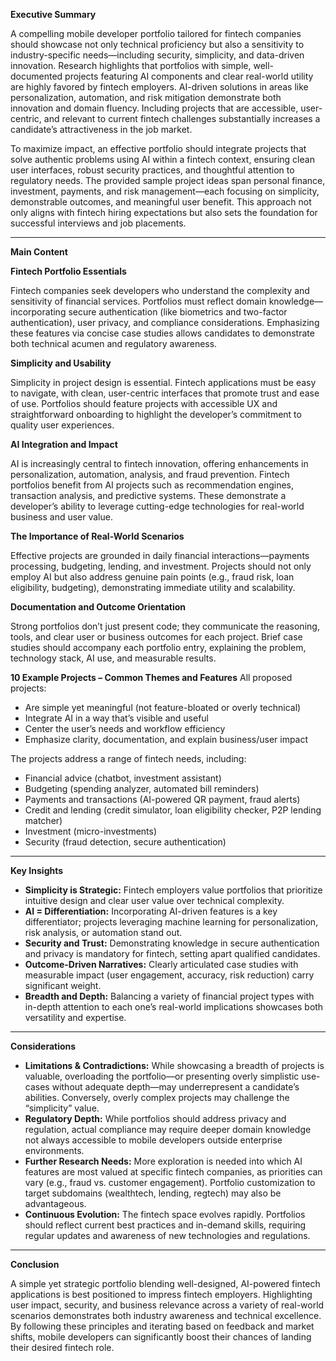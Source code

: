 **Executive Summary**

A compelling mobile developer portfolio tailored for fintech companies should showcase not only technical proficiency but also a sensitivity to industry-specific needs—including security, simplicity, and data-driven innovation. Research highlights that portfolios with simple, well-documented projects featuring AI components and clear real-world utility are highly favored by fintech employers. AI-driven solutions in areas like personalization, automation, and risk mitigation demonstrate both innovation and domain fluency. Including projects that are accessible, user-centric, and relevant to current fintech challenges substantially increases a candidate’s attractiveness in the job market.

To maximize impact, an effective portfolio should integrate projects that solve authentic problems using AI within a fintech context, ensuring clean user interfaces, robust security practices, and thoughtful attention to regulatory needs. The provided sample project ideas span personal finance, investment, payments, and risk management—each focusing on simplicity, demonstrable outcomes, and meaningful user benefit. This approach not only aligns with fintech hiring expectations but also sets the foundation for successful interviews and job placements.

---

**Main Content**

**Fintech Portfolio Essentials**

Fintech companies seek developers who understand the complexity and sensitivity of financial services. Portfolios must reflect domain knowledge—incorporating secure authentication (like biometrics and two-factor authentication), user privacy, and compliance considerations. Emphasizing these features via concise case studies allows candidates to demonstrate both technical acumen and regulatory awareness.

**Simplicity and Usability**

Simplicity in project design is essential. Fintech applications must be easy to navigate, with clean, user-centric interfaces that promote trust and ease of use. Portfolios should feature projects with accessible UX and straightforward onboarding to highlight the developer’s commitment to quality user experiences.

**AI Integration and Impact**

AI is increasingly central to fintech innovation, offering enhancements in personalization, automation, analysis, and fraud prevention. Fintech portfolios benefit from AI projects such as recommendation engines, transaction analysis, and predictive systems. These demonstrate a developer’s ability to leverage cutting-edge technologies for real-world business and user value.

**The Importance of Real-World Scenarios**

Effective projects are grounded in daily financial interactions—payments processing, budgeting, lending, and investment. Projects should not only employ AI but also address genuine pain points (e.g., fraud risk, loan eligibility, budgeting), demonstrating immediate utility and scalability.

**Documentation and Outcome Orientation**

Strong portfolios don’t just present code; they communicate the reasoning, tools, and clear user or business outcomes for each project. Brief case studies should accompany each portfolio entry, explaining the problem, technology stack, AI use, and measurable results.

**10 Example Projects – Common Themes and Features**
All proposed projects:
- Are simple yet meaningful (not feature-bloated or overly technical)
- Integrate AI in a way that’s visible and useful
- Center the user’s needs and workflow efficiency
- Emphasize clarity, documentation, and explain business/user impact

The projects address a range of fintech needs, including:
- Financial advice (chatbot, investment assistant)
- Budgeting (spending analyzer, automated bill reminders)
- Payments and transactions (AI-powered QR payment, fraud alerts)
- Credit and lending (credit simulator, loan eligibility checker, P2P lending matcher)
- Investment (micro-investments)
- Security (fraud detection, secure authentication)

---

**Key Insights**

- **Simplicity is Strategic:** Fintech employers value portfolios that prioritize intuitive design and clear user value over technical complexity.
- **AI = Differentiation:** Incorporating AI-driven features is a key differentiator; projects leveraging machine learning for personalization, risk analysis, or automation stand out.
- **Security and Trust:** Demonstrating knowledge in secure authentication and privacy is mandatory for fintech, setting apart qualified candidates.
- **Outcome-Driven Narratives:** Clearly articulated case studies with measurable impact (user engagement, accuracy, risk reduction) carry significant weight.
- **Breadth and Depth:** Balancing a variety of financial project types with in-depth attention to each one’s real-world implications showcases both versatility and expertise.

---

**Considerations**

- **Limitations & Contradictions:** While showcasing a breadth of projects is valuable, overloading the portfolio—or presenting overly simplistic use-cases without adequate depth—may underrepresent a candidate’s abilities. Conversely, overly complex projects may challenge the “simplicity” value.
- **Regulatory Depth:** While portfolios should address privacy and regulation, actual compliance may require deeper domain knowledge not always accessible to mobile developers outside enterprise environments.
- **Further Research Needs:** More exploration is needed into which AI features are most valued at specific fintech companies, as priorities can vary (e.g., fraud vs. customer engagement). Portfolio customization to target subdomains (wealthtech, lending, regtech) may also be advantageous.
- **Continuous Evolution:** The fintech space evolves rapidly. Portfolios should reflect current best practices and in-demand skills, requiring regular updates and awareness of new technologies and regulations.

---

**Conclusion**

A simple yet strategic portfolio blending well-designed, AI-powered fintech applications is best positioned to impress fintech employers. Highlighting user impact, security, and business relevance across a variety of real-world scenarios demonstrates both industry awareness and technical excellence. By following these principles and iterating based on feedback and market shifts, mobile developers can significantly boost their chances of landing their desired fintech role.